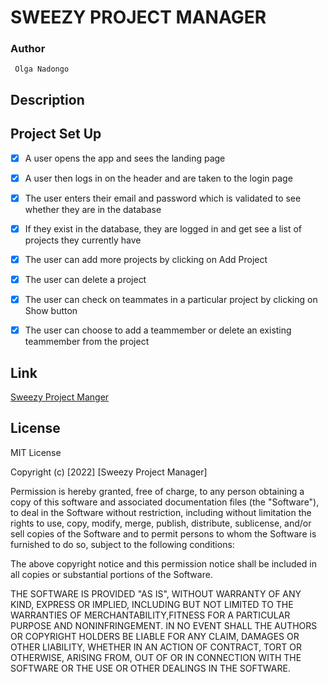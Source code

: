 # **SWEEZY PROJECT MANAGER**
### **Author**
     Olga Nadongo
##   **Description** 


 ## **Project Set Up**

 - [x] A user opens the app and sees the landing page
 - [x] A user then logs in on the header and are taken to the login page
 - [x] The user enters their email and password which is validated to see whether they are in the database
 - [x] If they exist in the database, they are logged in and get see a list of projects they currently have
 - [x] The user can add more projects by clicking on Add Project
 - [x] The user can delete a project
 - [x] The user can check on teammates in a particular project by clicking on Show button
 - [x] The user can choose to add a teammember or delete an existing teammember from the project
 
 


## **Link**
[Sweezy Project Manger](https://main--snazzy-naiad-a04d6a.netlify.app/)

 ## **License**
 MIT License

Copyright (c) [2022] [Sweezy Project Manager]

Permission is hereby granted, free of charge, to any person obtaining a copy of this software and associated documentation files (the "Software"), to deal in the Software without restriction, including without limitation the rights to use, copy, modify, merge, publish, distribute, sublicense, and/or sell copies of the Software and to permit persons to whom the Software is furnished to do so, subject to the following conditions:

The above copyright notice and this permission notice shall be included in all copies or substantial portions of the Software.

THE SOFTWARE IS PROVIDED "AS IS", WITHOUT WARRANTY OF ANY KIND, EXPRESS OR IMPLIED, INCLUDING BUT NOT LIMITED TO THE WARRANTIES OF MERCHANTABILITY,FITNESS FOR A PARTICULAR PURPOSE AND NONINFRINGEMENT. IN NO EVENT SHALL THE AUTHORS OR COPYRIGHT HOLDERS BE LIABLE FOR ANY CLAIM, DAMAGES OR OTHER LIABILITY, WHETHER IN AN ACTION OF CONTRACT, TORT OR OTHERWISE, ARISING FROM, OUT OF OR IN CONNECTION WITH THE SOFTWARE OR THE USE OR OTHER DEALINGS IN THE SOFTWARE.

